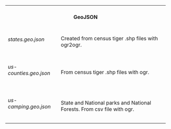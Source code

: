 

<table>
  <tr>
    <th colspan=2><h4> GeoJSON </h4></th>
  </tr>
  <tr>
    <td> <h6> states.geo.json</h6></td>
    <td> Created from census tiger .shp files with ogr2ogr.</td>
  </tr>
  <tr>
    <td> <h6> us-counties.geo.json</h6></td>
    <td> From census tiger .shp files with ogr. </td>
  </tr>
  <tr>
    <td> <h6> us-camping.geo.json</h6></td>
    <td>State and National parks and National Forests. From csv file with ogr.</td>
  </tr>
</table>
